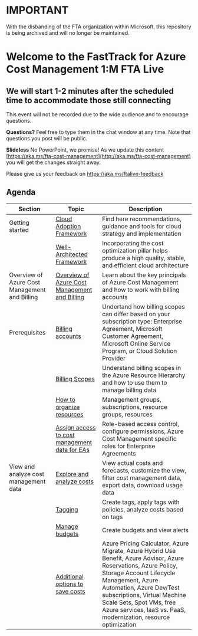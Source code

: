 # IMPORTANT

With the disbanding of the FTA organization within Microsoft, this repository is being archived and will no longer be maintained.

# Welcome to the FastTrack for Azure Cost Management 1:M FTA Live

## We will start 1-2 minutes after the scheduled time to accommodate those still connecting

This event will not be recorded due to the wide audience and to encourage questions.

**Questions?** Feel free to type them in the chat window at any time. Note that questions you post will be public.

**Slideless** No PowerPoint, we promise! As we update this content [https://aka.ms/fta-cost-management](http://aka.ms/fta-cost-management) you will get the changes straight away.

Please give us your feedback on https://aka.ms/ftalive-feedback

## Agenda

| Section | Topic | Description  
| ------- | ----  | -----------
|Getting started | [Cloud Adoption Framework](https://docs.microsoft.com/en-us/azure/cloud-adoption-framework) | Find here recommendations, guidance and tools for cloud strategy and implementation
| | [Well-Architected Framework](https://docs.microsoft.com/en-us/azure/architecture/framework/cost/) | Incorporating the cost optimization pillar helps produce a high quality, stable, and efficient cloud architecture
|Overview of Azure Cost Management and Billing | [Overview of Azure Cost Management and Billing](https://docs.microsoft.com/en-us/azure/cost-management-billing/cost-management-billing-overview) | Learn about the key principals of Azure Cost Management and how to work with billing accounts
|Prerequisites | [Billing accounts](https://docs.microsoft.com/en-us/azure/cost-management-billing/manage/view-all-accounts) | Undertand how billing scopes can differ based on your subscription type: Enterprise Agreement, Microsoft Customer Agreement, Microsoft Online Service Program, or Cloud Solution Provider
||[Billing Scopes](https://docs.microsoft.com/en-us/azure/cost-management-billing/costs/understand-work-scopes) | Understand billing scopes in the Azure Resource Hierarchy and how to use them to manage billing data
| | [How to organize resources](https://docs.microsoft.com/en-us/azure/cloud-adoption-framework/ready/azure-setup-guide/organize-resources?tabs=AzureManagementGroupsAndHierarchy) | Management groups, subscriptions, resource groups, resources
| | [Assign access to cost management data for EAs](https://docs.microsoft.com/en-us/azure/cost-management-billing/costs/assign-access-acm-data) | Role-based access control, configure permissions, Azure Cost Management specific roles for Enterprise Agreements
|View and analyze cost management data | [Explore and analyze costs](https://docs.microsoft.com/en-us/azure/cost-management-billing/costs/cost-analysis-common-uses) | View actual costs and forecasts, customize the view, filter cost management data, export data, download usage data
| | [Tagging](https://docs.microsoft.com/en-us/azure/cloud-adoption-framework/decision-guides/resource-tagging/?toc=/azure/azure-resource-manager/management/toc.json) | Create tags, apply tags with policies, analyze costs based on tags
| | [Manage budgets](https://docs.microsoft.com/en-us/azure/cost-management-billing/costs/tutorial-acm-create-budgets) | Create budgets and view alerts
| | [Additional options to save costs](https://docs.microsoft.com/en-us/azure/cost-management-billing/costs/cost-mgt-best-practices) | Azure Pricing Calculator, Azure Migrate, Azure Hybrid Use Benefit, Azure Advisor, Azure Reservations, Azure Policy, Storage Account Lifecycle Management, Azure Automation, Azure Dev/Test subscriptions, Virtual Machine Scale Sets, Spot VMs, free Azure services, IaaS vs. PaaS, modernization, resource optimization
